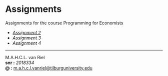 # Assignments
Assignments for the course Programming for Economists
  * [*Assignment 2*](https://github.com/u220869/Assignments/blob/master/assignment2%20(1).ipynb)
  * [*Assignment 3*](https://github.com/u220869/Assignments/blob/master/assignment3_juist.ipynb)
  * *Assignment 4*

___
M.A.H.C.L. van Riel  
**snr :** *2018334*  
**@ :** m.a.h.c.l.vanriel@tilburguniversity.edu
